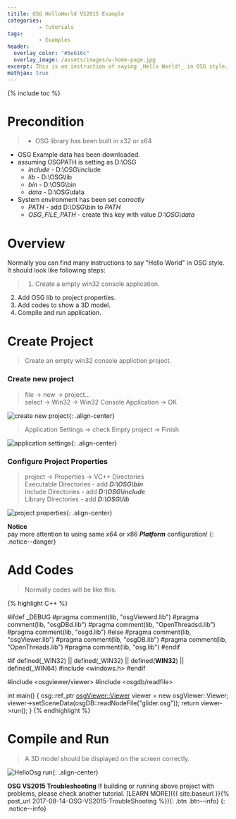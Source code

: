 ```yaml
---
titile: OSG HelloWorld VS2015 Example
categories: 
          - Tutorials
tags:          
          - Examples
header:
  overlay_color: "#5e616c"
  overlay_image: /assets/images/w-home-page.jpg
excerpt: This is an instruction of saying _Hello World!_ in OSG style. This project will build by using Visual Studio 2015.
mathjax: true
---
```


{% include toc %}

# Precondition

> * OSG library has been built in x32 or x64
* OSG Example data has been downloaded. 
* assuming OSGPATH is setting as D:\OSG
    * _include_ - D:\OSG\include
    * _lib_     - D:\OSG\lib
    * _bin_     - D:\OSG\bin
    * _data_    - D:\OSG\data
* System environment has been set corroctly
    * _PATH_          - add D:\OSG\bin to _PATH_
    * _OSG_FILE_PATH_ - create this key with value _D:\OSG\data_  


# Overview
Normally you can find many instructions to say "Hello World" in OSG style.  
It should look like following steps:
> 1. Create a empty win32 console application.
2. Add OSG lib to project properties.
3. Add codes to show a 3D model.
4. Compile and run application. 

# Create Project
> Create an empty win32 console appliction project.

### Create new project

> file -> new -> project...  
> select -> Win32 -> Win32 Console Application -> OK  

![create new project][create new project]{: .align-center}

> Application Settings -> check Empty project -> Finish  

![application settings][application settings]{: .align-center}

### Configure Project Properties

> project -> Properties -> VC++ Directories  
> Executable Directories - add **_D:\OSG\bin_**  
> Include Directories - add **_D:\OSG\include_**  
> Library Directories - add **_D:\OSG\lib_**  

![project properties][project properties]{: .align-center}

**Notice**  
pay more attention to using same x64 or x86 **_Platform_** configuration!
{: .notice--danger}

# Add Codes


> Normally codes will be like this:

{% highlight C++ %}

#ifdef _DEBUG
#pragma comment(lib, "osgViewerd.lib")
#pragma comment(lib, "osgDBd.lib")
#pragma comment(lib, "OpenThreadsd.lib")
#pragma comment(lib, "osgd.lib")
#else
#pragma comment(lib, "osgViewer.lib")
#pragma comment(lib, "osgDB.lib")
#pragma comment(lib, "OpenThreads.lib")
#pragma comment(lib, "osg.lib")
#endif

#if defined(_WIN32) || defined(_WIN32) || defined(__WIN32__) || defined(_WIN64)
#include <windows.h>
#endif

#include <osgviewer/viewer>
#include <osgdb/readfile>

int main()
{
	osg::ref_ptr <osgViewer::Viewer> viewer = new osgViewer::Viewer;
	viewer->setSceneData(osgDB::readNodeFile("glider.osg"));
	return viewer->run();
}
{% endhighlight %}


# Compile and Run

> A 3D model should be displayed on the screen correctly.

![HelloOsg run][HelloOsg run]{: .align-center}


**OSG VS2015 Troubleshooting**
If building or running above project with problems, please check another tutorial. [LEARN MORE]({{ site.baseurl }}{% post_url 2017-08-14-OSG-VS2015-TroubleShooting %}){: .btn .btn--info}
{: .notice--info}


[create new project]: {{site.url}}{{site.baseurl}}/assets/images/posts/HelloOsg/HelloOsg01.png
[application settings]: {{site.url}}{{site.baseurl}}/assets/images/posts/HelloOsg/HelloOsg02.png
[project properties]: {{site.url}}{{site.baseurl}}/assets/images/posts/HelloOsg/HelloOsg03.png
[HelloOsg run]: {{site.url}}{{site.baseurl}}/assets/images/osg/glider.jpg


